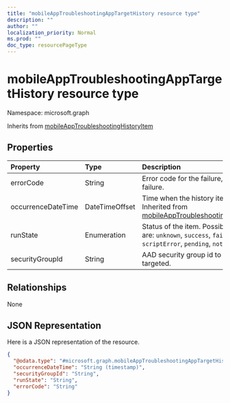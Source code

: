 ```yaml
---
title: "mobileAppTroubleshootingAppTargetHistory resource type"
description: ""
author: ""
localization_priority: Normal
ms.prod: ""
doc_type: resourcePageType
---
```


# mobileAppTroubleshootingAppTargetHistory resource type


Namespace: microsoft.graph




Inherits from [mobileAppTroubleshootingHistoryItem](../resources/mobileapptroubleshootinghistoryitem.md)

## Properties
|Property|Type|Description|
|:---|:---|:---|
|errorCode|String|Error code for the failure, empty if no failure.|
|occurrenceDateTime|DateTimeOffset|Time when the history item occurred. Inherited from [mobileAppTroubleshootingHistoryItem](../resources/mobileapptroubleshootinghistoryitem.md)|
|runState|Enumeration|Status of the item. Possible values are: `unknown`, `success`, `fail`, `scriptError`, `pending`, `notApplicable`.|
|securityGroupId|String|AAD security group id to which it was targeted.|

## Relationships
None

## JSON Representation
Here is a JSON representation of the resource.
<!-- {
  "blockType": "resource",
  "@odata.type": "microsoft.graph.mobileAppTroubleshootingAppTargetHistory"
}
-->
``` json
{
  "@odata.type": "#microsoft.graph.mobileAppTroubleshootingAppTargetHistory",
  "occurrenceDateTime": "String (timestamp)",
  "securityGroupId": "String",
  "runState": "String",
  "errorCode": "String"
}
```

